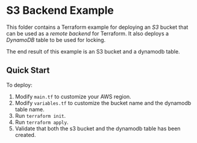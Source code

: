 # S3 Backend Example

This folder contains a Terraform example for deploying an *S3* bucket that can be used as a *remote backend* for Terraform. It also deploys a *DynamoDB* table to be used for locking.

The end result of this example is an S3 bucket and a dynamodb table.

## Quick Start

To deploy:

1. Modify `main.tf` to customize your AWS region.
2. Modify `variables.tf` to customize the bucket name and the dynamodb table name.
3. Run `terraform init`.
4. Run `terraform apply`.
5. Validate that both the s3 bucket and the dynamodb table has been created.
